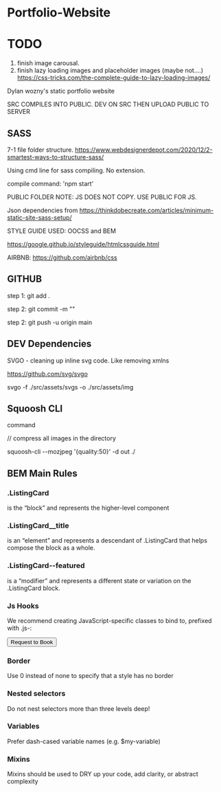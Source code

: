 # Portfolio-Website

# TODO

1. finish image carousal.
2. finish lazy loading images and placeholder images (maybe not....)
   https://css-tricks.com/the-complete-guide-to-lazy-loading-images/

Dylan wozny's static portfolio website

SRC COMPILES INTO PUBLIC. DEV ON SRC THEN UPLOAD PUBLIC TO SERVER

## SASS

7-1 file folder structure. https://www.webdesignerdepot.com/2020/12/2-smartest-ways-to-structure-sass/

Using cmd line for sass compiling. No extension.

compile command: 'npm start'

PUBLIC FOLDER NOTE: JS DOES NOT COPY. USE PUBLIC FOR JS.

Json dependencies from https://thinkdobecreate.com/articles/minimum-static-site-sass-setup/

STYLE GUIDE USED: OOCSS and BEM

https://google.github.io/styleguide/htmlcssguide.html

AIRBNB: https://github.com/airbnb/css

## GITHUB

step 1: git add .

step 2: git commit -m ""

step 2: git push -u origin main

## DEV Dependencies

SVGO - cleaning up inline svg code. Like removing xmlns

https://github.com/svg/svgo

svgo -f ./src/assets/svgs -o ./src/assets/img

## Squoosh CLI

command

// compress all images in the directory

squoosh-cli --mozjpeg '{quality:50}' -d out ./

## BEM Main Rules

### .ListingCard

is the “block” and represents the higher-level component

### .ListingCard\_\_title

is an “element” and represents a descendant of .ListingCard that helps compose the block as a whole.

### .ListingCard--featured

is a “modifier” and represents a different state or variation on the .ListingCard block.

### Js Hooks

We recommend creating JavaScript-specific classes to bind to, prefixed with .js-:

<button class="btn btn-primary js-request-to-book">Request to Book</button>

### Border

Use 0 instead of none to specify that a style has no border

### Nested selectors

Do not nest selectors more than three levels deep!

### Variables

Prefer dash-cased variable names (e.g. $my-variable)

### Mixins

Mixins should be used to DRY up your code, add clarity, or abstract complexity
